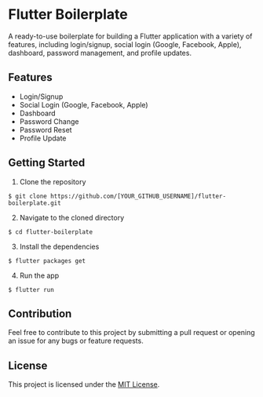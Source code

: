 # Flutter Boilerplate

A ready-to-use boilerplate for building a Flutter application with a variety of features, including login/signup, social login (Google, Facebook, Apple), dashboard, password management, and profile updates.

## Features

- Login/Signup
- Social Login (Google, Facebook, Apple)
- Dashboard
- Password Change
- Password Reset
- Profile Update

## Getting Started

1. Clone the repository
```bash:
$ git clone https://github.com/[YOUR_GITHUB_USERNAME]/flutter-boilerplate.git
```
2. Navigate to the cloned directory
```bash:
$ cd flutter-boilerplate

```

3. Install the dependencies
```bash:
$ flutter packages get
```

4. Run the app
```bash:
$ flutter run
```

## Contribution
Feel free to contribute to this project by submitting a pull request or opening an issue for any bugs or feature requests.

## License
This project is licensed under the [MIT License](LICENSE).

